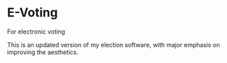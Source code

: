 # E-Voting
For electronic voting

This is an updated version of my election software, with major emphasis on improving the aesthetics. 
